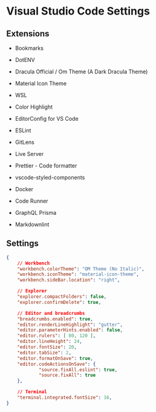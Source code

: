 # Visual Studio Code Settings

## Extensions

- Bookmarks

- DotENV

- Dracula Official / Om Theme (A Dark Dracula Theme)

- Material Icon Theme

- WSL

- Color Highlight

- EditorConfig for VS Code

- ESLint

- GitLens

- Live Server

- Prettier - Code formatter

- vscode-styled-components

- Docker

- Code Runner

- GraphQL Prisma

- Markdownlint

## Settings

```json
{
	// Workbench
	"workbench.colorTheme": "OM Theme (No Italic)",
	"workbench.iconTheme": "material-icon-theme",
	"workbench.sideBar.location": "right",

	// Explorer
	"explorer.compactFolders": false,
  	"explorer.confirmDelete": true,

	// Editor and breadcrumbs
	"breadcrumbs.enabled": true,
	"editor.renderLineHighlight": "gutter",
	"editor.parameterHints.enabled": false,
	"editor.rulers": [ 80, 120 ],
	"editor.lineHeight": 24,
	"editor.fontSize": 20,
	"editor.tabSize": 2,
	"editor.formatOnSave": true,
  	"editor.codeActionsOnSave": {
    		"source.fixAll.eslint": true,
    		"source.fixAll": true
  	},

	// Terminal
	"terminal.integrated.fontSize": 16,
}
```
